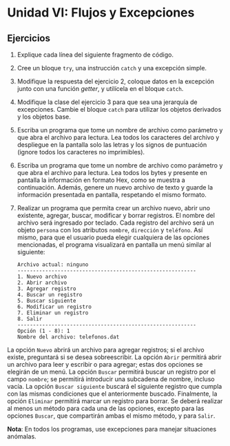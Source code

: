 # Unidad VI: Flujos y Excepciones

## Ejercicios

1. Explique cada línea del siguiente fragmento de código.

2. Cree un bloque `try`, una instrucción `catch` y una excepción simple.

3. Modifique la respuesta del ejercicio 2, coloque datos en la excepción junto con una función *getter*, y utilícela en el bloque `catch`.

4. Modifique la clase del ejercicio 3 para que sea una jerarquía de excepciones. Cambie el bloque `catch` para utilizar los objetos derivados y los objetos base.

5. Escriba un programa que tome un nombre de archivo como parámetro y que abra el archivo para lectura. Lea todos los caracteres del archivo y despliegue en la pantalla solo las letras y los signos de puntuación (ignore todos los caracteres no imprimibles).

6. Escriba un programa que tome un nombre de archivo como parámetro y que abra el archivo para lectura. Lea todos los bytes y presente en pantalla la información en formato Hex, como se muestra a continuación. Además, genere un nuevo archivo de texto y guarde la información presentada en pantalla, respetando el mismo formato.

7. Realizar un programa que permita crear un archivo nuevo, abrir uno existente, agregar, buscar, modificar y borrar registros. El nombre del archivo será ingresado por teclado. Cada registro del archivo será un objeto `persona` con los atributos `nombre`, `dirección` y `teléfono`. Así mismo, para que el usuario pueda elegir cualquiera de las opciones mencionadas, el programa visualizará en pantalla un menú similar al siguiente:
   ```plaintext
   Archivo actual: ninguno
   ----------------------------------------------------------
   1. Nuevo archivo
   2. Abrir archivo
   3. Agregar registro
   4. Buscar un registro
   5. Buscar siguiente
   6. Modificar un registro
   7. Eliminar un registro
   8. Salir
   ----------------------------------------------------------
   Opción (1 - 8): 1
   Nombre del archivo: telefonos.dat

La opción `Nuevo` abrirá un archivo para agregar registros; si el archivo existe, preguntará si se desea sobreescribir. La opción `Abrir` permitirá abrir un archivo para leer y escribir o para agregar; estas dos opciones se elegirán de un menú. La opción `Buscar` permitirá buscar un registro por el campo `nombre`; se permitirá introducir una subcadena de nombre, incluso vacía. La opción `Buscar siguiente` buscará el siguiente registro que cumpla con las mismas condiciones que el anteriormente buscado. Finalmente, la opción `Eliminar` permitirá marcar un registro para borrar. Se deberá realizar al menos un método para cada una de las opciones, excepto para las opciones `Buscar`, que compartirán ambas el mismo método, y para `Salir`.

**Nota**: En todos los programas, use excepciones para manejar situaciones anómalas.